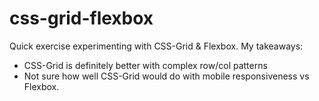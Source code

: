 # css-grid-flexbox

Quick exercise experimenting with CSS-Grid & Flexbox.
My takeaways:
* CSS-Grid is definitely better with complex row/col patterns
* Not sure how well CSS-Grid would do with mobile responsiveness vs Flexbox.
